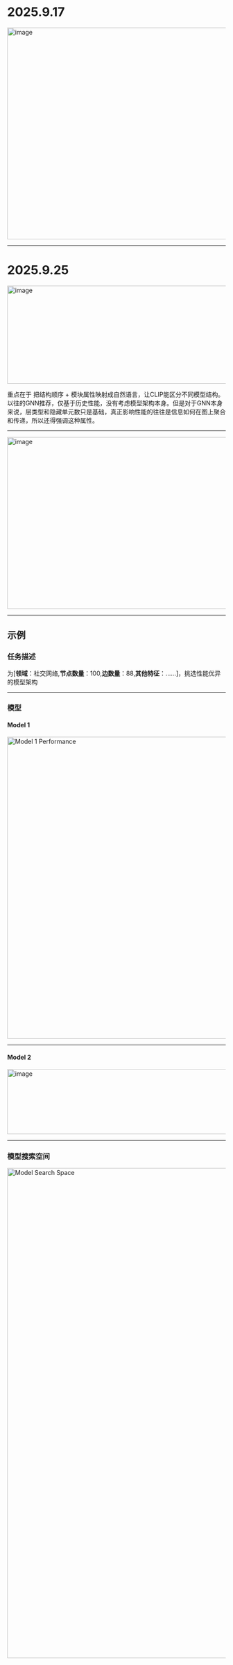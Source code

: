 # **2025.9.17** 

<img width="858" height="488" alt="image" src="https://github.com/user-attachments/assets/e3f0c577-4211-448d-b0e4-fb3214194fd7" /> 

***
# **2025.9.25**
<img width="689" height="226" alt="image" src="https://github.com/user-attachments/assets/1f69e3e1-3414-491b-b94b-22cdf5fed7bf" /> 

重点在于 把结构顺序 + 模块属性映射成自然语言，让CLIP能区分不同模型结构。以往的GNN推荐，仅基于历史性能，没有考虑模型架构本身。但是对于GNN本身来说，层类型和隐藏单元数只是基础，真正影响性能的往往是信息如何在图上聚合和传递，所以还得强调这种属性。 

***

<img width="1056" height="396" alt="image" src="https://github.com/user-attachments/assets/6ca42f46-96bb-445a-a92b-32f6226ed8a8" />


*** 
## 示例 

###  任务描述  
为[**领域**：社交网络,**节点数量**：100,**边数量**：88,**其他特征**：……]，挑选性能优异的模型架构     

---

### 模型
#### **Model 1**  
<img width="696" alt="Model 1 Performance" src="https://github.com/user-attachments/assets/fbd96d7c-cd0f-4117-953f-8a32a9eac555">

---
 
#### **Model 2**  
<img width="589" height="150" alt="image" src="https://github.com/user-attachments/assets/bbf933bf-3288-4b8d-b744-09e6155b8992" />


---

### 模型搜索空间  
<img width="1130" alt="Model Search Space" src="https://github.com/user-attachments/assets/69f62f28-f6d4-4789-89b9-2cbd82d3cb02">

